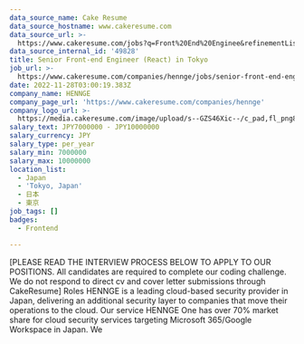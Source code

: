 ```yaml
---
data_source_name: Cake Resume
data_source_hostname: www.cakeresume.com
data_source_url: >-
  https://www.cakeresume.com/jobs?q=Front%20End%20Enginee&refinementList[lang_name][0]=E[…]tech_front-end-development&range[salary_range][min]=1000000
data_source_internal_id: '49828'
title: Senior Front-end Engineer (React) in Tokyo
job_url: >-
  https://www.cakeresume.com/companies/hennge/jobs/senior-front-end-engineer-react-23f031
date: 2022-11-28T03:00:19.383Z
company_name: HENNGE
company_page_url: 'https://www.cakeresume.com/companies/hennge'
company_logo_url: >-
  https://media.cakeresume.com/image/upload/s--GZS46Xic--/c_pad,fl_png8,h_200,w_200/v1664266162/vwbzmntcghijnaroj4cl.png
salary_text: JPY7000000 - JPY10000000
salary_currency: JPY
salary_type: per_year
salary_min: 7000000
salary_max: 10000000
location_list:
  - Japan
  - 'Tokyo, Japan'
  - 日本
  - 東京
job_tags: []
badges:
  - Frontend

---
```


[PLEASE READ THE INTERVIEW PROCESS BELOW TO APPLY TO OUR POSITIONS. All candidates are required to complete our coding challenge. We do not respond to direct cv and cover letter submissions through CakeResume] Roles HENNGE is a leading cloud-based security provider in Japan, delivering an additional security layer to companies that move their operations to the cloud. Our service HENNGE One has over 70% market share for cloud security services targeting Microsoft 365/Google Workspace in Japan. We